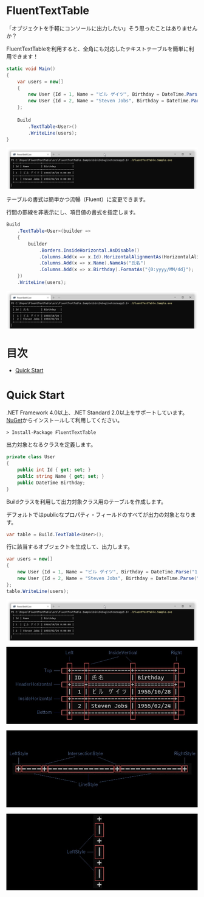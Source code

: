 # FluentTextTable

「オブジェクトを手軽にコンソールに出力したい」そう思ったことはありませんか？

FluentTextTableを利用すると、全角にも対応したテキストテーブルを簡単に利用できます！

```cs
static void Main()
{
    var users = new[]
    {
        new User {Id = 1, Name = "ビル ゲイツ", Birthday = DateTime.Parse("1955/10/28")},
        new User {Id = 2, Name = "Steven Jobs", Birthday = DateTime.Parse("1955/2/24")}
    };

    Build
        .TextTable<User>()
        .WriteLine(users);
}
```

![](images/sample1.jpg)

テーブルの書式は簡単かつ流暢（Fluent）に変更できます。

行間の罫線を非表示にし、項目値の書式を指定します。

```cs
Build
    .TextTable<User>(builder =>
    {
        builder
            .Borders.InsideHorizontal.AsDisable()
            .Columns.Add(x => x.Id).HorizontalAlignmentAs(HorizontalAlignment.Right)
            .Columns.Add(x => x.Name).NameAs("氏名")
            .Columns.Add(x => x.Birthday).FormatAs("{0:yyyy/MM/dd}");
    })
    .WriteLine(users);
```

![](images/sample2.jpg)

# 目次

- [Quick Start](#quick-start)


# Quick Start

.NET Framework 4.0以上、.NET Standard 2.0以上をサポートしています。[NuGet](https://www.nuget.org/packages/FluentTextTable)からインストールして利用してください。

```console
> Install-Package FluentTextTable
```

出力対象となるクラスを定義します。

```cs
private class User
{
    public int Id { get; set; }
    public string Name { get; set; }
    public DateTime Birthday;
}
```

Buildクラスを利用して出力対象クラス用のテーブルを作成します。

デフォルトではpublicなプロパティ・フィールドのすべてが出力の対象となります。

```cs
var table = Build.TextTable<User>();
```

行に該当するオブジェクトを生成して、出力します。

```cs
var users = new[]
{
    new User {Id = 1, Name = "ビル ゲイツ", Birthday = DateTime.Parse("1955/10/28")},
    new User {Id = 2, Name = "Steven Jobs", Birthday = DateTime.Parse("1955/2/24")}
};
table.WriteLine(users);
```

![](images/sample1.jpg)









![](images/borders.JPG)


![](images/horizontalBorder.JPG)

![](images/verticalBorder.JPG)
